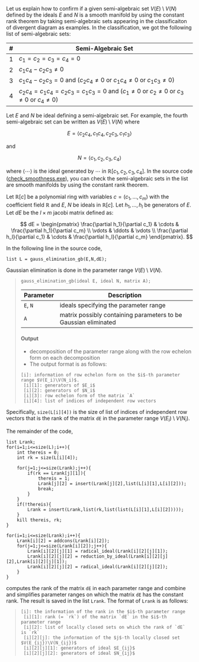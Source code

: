Let us explain how to confirm if a given semi-algebraic set $V \left( E \right) \setminus V \left( N \right)$ defined by the ideals $E$ and $N$ is a smooth manifold by using the constant rank theorem by taking semi-algebraic sets appearing in the classificaiton of divergent diagram as examples. In the classification, we got the following list of semi-algebraic sets: 

| # | Semi-Algebraic Set |
| - |------------------- |
| 1 | $c_1 = c_2 = c_3 = c_4 = 0$ |
| 2 | $c_1 c_4 - c_2 c_3 \neq 0$ |
| 3 | $c_1 c_4 - c_2 c_3 = 0$ and ($c_2 c_4 \neq 0$ or $c_1 c_4 \neq 0$ or $c_1 c_3 \neq 0$)  |
| 4 | $c_2 c_4 = c_1 c_4 = c_2 c_3 = c_1 c_3 = 0$ and ($c_1 \neq 0$ or $c_2 \neq 0$ or $c_3 \neq 0$ or $c_4 \neq 0$)  |

Let $E$ and $N$ be ideal defining a semi-algebraic set. For example, the fourth semi-algebraic set can be written as $V \left( E \right) \setminus V \left( N \right)$ where 

$$E = \langle c_2 c_4, c_1 c_4, c_2 c_3, c_1 c_3 \rangle$$

and 

$$N = \langle c_1, c_2, c_3, c_4 \rangle$$

where $\langle \cdots \rangle$ is the ideal generated by $\cdots$ in $\mathbb{R} \left[ c_1, c_2, c_3, c_4 \right]$. In the source code ([check_smoothness.exe](https://github.com/hiroshi-teramoto/mixed_module/blob/main/check_smoothness.exe)), you can check the semi-algebraic sets in the list are smooth manifolds by using the constant rank theorem. 

Let $\mathbb{R} \left[ c \right]$ be a polynomial ring with variables $c = \left( c_1, \ldots, c_m \right)$ with the coefficient field $\mathbb{R}$ and $E$, $N$ be ideals in $\mathbb{R} \left[ c \right]$. Let $h_1, \ldots, h_l$ be generators of $E$. Let $dE$ be the $l \times m$ jacobi matrix defined as:

$$ dE = 
\begin{pmatrix}
\frac{\partial h_1}{\partial c_1} & \cdots & \frac{\partial h_1}{\partial c_m} \\
\vdots & \ddots & \vdots \\
\frac{\partial h_l}{\partial c_1} & \cdots & \frac{\partial h_l}{\partial c_m}
\end{pmatrix}.
$$

In the following line in the source code, 
```Singular
list L = gauss_elimination_gb(E,N,dE);
```
Gaussian elimination is done in the parameter range $V \left( E \right) \setminus V \left( N \right)$.

> ```Singular
> gauss_elimination_gb(ideal E, ideal N, matrix A);
> ```
> | Parameter | Description |
> | --------- | ----------- |
> | `E`, `N` | ideals specifying the parameter range |
> | `A` | matrix possibly containing parameters to be Gaussian eliminated |
> #### Output
> - decomposition of the parameter range along with the row echelon form on each decomposition
> - The output format is as follows:
> ```Singular
> [i]: information of row echelon form on the $i$-th parameter range $V(E_i)\V(N_i)$.
>  [i][1]: generators of $E_i$
>  [i][2]: generators of $N_i$
>  [i][3]: row echelon form of the matrix `A`
>  [i][4]: list of indices of independent row vectors
> ```

Specifically, `size(L[i][4])` is the size of list of indices of independent row vectors that is the rank of the matrix `dE` in the parameter range $V \left( E_i \right) \setminus V \left( N_i \right)$.

The remainder of the code, 
```Singular
list Lrank;
for(i=1;i<=size(L);i++){
	int thereis = 0;
	int rk = size(L[i][4]);

	for(j=1;j<=size(Lrank);j++){
		if(rk == Lrank[j][1]){
			thereis = 1;
			Lrank[j][2] = insert(Lrank[j][2],list(L[i][1],L[i][2]));
			break;
		}
	}
	if(!thereis){
		Lrank = insert(Lrank,list(rk,list(list(L[i][1],L[i][2]))));
	}
	kill thereis, rk;
}

for(i=1;i<=size(Lrank);i++){
	Lrank[i][2] = addcons(Lrank[i][2]);
	for(j=1;j<=size(Lrank[i][2]);j++){
		Lrank[i][2][j][1] = radical_ideal(Lrank[i][2][j][1]);
		Lrank[i][2][j][2] = reduction_by_ideal(Lrank[i][2][j][2],Lrank[i][2][j][1]);
		Lrank[i][2][j][2] = radical_ideal(Lrank[i][2][j][2]);
	}
}
```
computes the rank of the matrix `dE` in each parameter range and combine and simplifies parameter ranges on which the matrix `dE` has the constant rank. The result is saved in the list `Lrank`. The format of `Lrank` is as follows:

> ```Singular
> [i]: the information of the rank in the $i$-th parameter range
>  [i][1]: rank (= `rk`) of the matrix `dE` in the $i$-th parameter range
>  [i][2]: list of locally closed sets on which the rank of `dE` is `rk`
>  [i][2][j]: the information of the $j$-th locally closed set $V(E_{ij})\V(N_{ij})$
>  [i][2][j][1]: generators of ideal $E_{ij}$
>  [i][2][j][2]: generators of ideal $N_{ij}$
> ```
